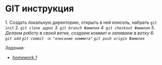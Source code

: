 <h1>GIT инструкция</h1>
1. Создать локальную директорию, открыть в ней консоль, набрать <code>git init</code>
2. <code>git clone <i>адрес<i></code>
3. <code>git branch <i>Фамилия<i></code>
4. <code>git checkout <i>Фамилия<i></code>
5. Делаем работу в своей ветке, создаем коммит и заливаем в ветку
6. <code>git add</code> <code>git commit -m "описание коммита"</code> <code>git push origin <i>Фамилия<i></code>

Задания:
<ul>
<li><a href="hw-1/hw-1.md">homework 1</a></li>
</ul>
